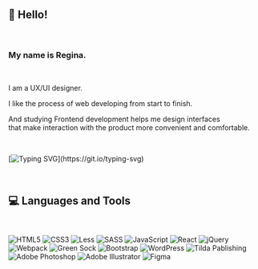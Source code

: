 ## 👋 Hello! 

<br>

### My name is Regina.

<br>

I am a UX/UI designer.

I like the process of web developing from start to finish.

And studying Frontend development helps me design interfaces<br> 
that make interaction with the product more convenient and comfortable.

<br>

[![Typing SVG](https://readme-typing-svg.demolab.com?font=Segoe+UI&size=18&pause=1000&color=CAD5DCF0&width=380&lines=Welcome+to+my+GitHub+profile!)](https://git.io/typing-svg)

<br>

## 💻 Languages and Tools

<br>

  ![HTML5](https://img.shields.io/badge/html5-%23E34F26.svg?style=for-the-badge&logo=html5&logoColor=white)
  ![CSS3](https://img.shields.io/badge/css3-%231572B6.svg?style=for-the-badge&logo=css3&logoColor=white)
  ![Less](https://img.shields.io/badge/less-2B4C80?style=for-the-badge&logo=less&logoColor=white)
  ![SASS](https://img.shields.io/badge/SASS-hotpink.svg?style=for-the-badge&logo=SASS&logoColor=white)
  ![JavaScript](https://img.shields.io/badge/javascript-%23323330.svg?style=for-the-badge&logo=javascript&logoColor=%23F7DF1E)
  ![React](https://img.shields.io/badge/react-%2320232a.svg?style=for-the-badge&logo=react&logoColor=%2361DAFB)
  ![jQuery](https://img.shields.io/badge/jQuery-0769AD.svg?style=for-the-badge&logo=jQuery&logoColor=white)
  ![Webpack](https://img.shields.io/badge/Webpack-8DD6F9.svg?style=for-the-badge&logo=Webpack&logoColor=black)
  ![Green Sock](https://img.shields.io/badge/green%20sock-88CE02?style=for-the-badge&logo=greensock&logoColor=white)
  ![Bootstrap](https://img.shields.io/badge/bootstrap-%23563D7C.svg?style=for-the-badge&logo=bootstrap&logoColor=white)
  ![WordPress](https://img.shields.io/badge/WordPress-%23117AC9.svg?style=for-the-badge&logo=WordPress&logoColor=white)
  ![Tilda Pablishing](https://img.shields.io/badge/Tilda%20Publishing-FFA282.svg?style=for-the-badge&logo=Tilda-Publishing&logoColor=black)
  ![Adobe Photoshop](https://img.shields.io/badge/adobe%20photoshop-%2331A8FF.svg?style=for-the-badge&logo=adobe%20photoshop&logoColor=white)
  ![Adobe Illustrator](https://img.shields.io/badge/Adobe%20Illustrator-FF9A00.svg?style=for-the-badge&logo=Adobe-Illustrator&logoColor=white)
  ![Figma](https://img.shields.io/badge/figma-%23F24E1E.svg?style=for-the-badge&logo=figma&logoColor=white)




